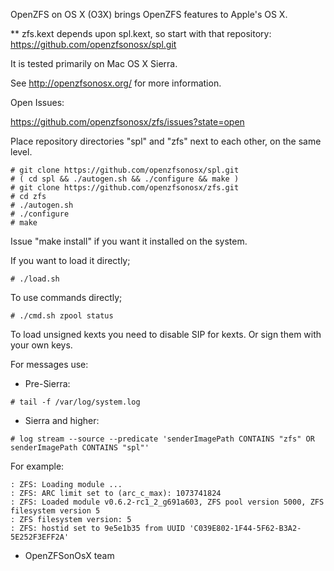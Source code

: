 
OpenZFS on OS X (O3X) brings OpenZFS features to Apple's OS X.

** zfs.kext depends upon spl.kext, so start with that repository:
https://github.com/openzfsonosx/spl.git

It is tested primarily on Mac OS X Sierra.

See http://openzfsonosx.org/ for more information.

Open Issues:

  https://github.com/openzfsonosx/zfs/issues?state=open

Place repository directories "spl" and "zfs" next to each other, on
the same level.

```
# git clone https://github.com/openzfsonosx/spl.git
# ( cd spl && ./autogen.sh && ./configure && make )
# git clone https://github.com/openzfsonosx/zfs.git
# cd zfs
# ./autogen.sh
# ./configure
# make
```

Issue "make install" if you want it installed on the system.

If you want to load it directly;

```
# ./load.sh
```

To use commands directly;

```
# ./cmd.sh zpool status
```

To load unsigned kexts you need to disable SIP for kexts. Or sign them
with your own keys.

For messages use:
* Pre-Sierra:
```
# tail -f /var/log/system.log
```

* Sierra and higher:
```
# log stream --source --predicate 'senderImagePath CONTAINS "zfs" OR senderImagePath CONTAINS "spl"'
```

For example:
```
: ZFS: Loading module ...
: ZFS: ARC limit set to (arc_c_max): 1073741824
: ZFS: Loaded module v0.6.2-rc1_2_g691a603, ZFS pool version 5000, ZFS filesystem version 5
: ZFS filesystem version: 5
: ZFS: hostid set to 9e5e1b35 from UUID 'C039E802-1F44-5F62-B3A2-5E252F3EFF2A'
```

- OpenZFSonOsX team
